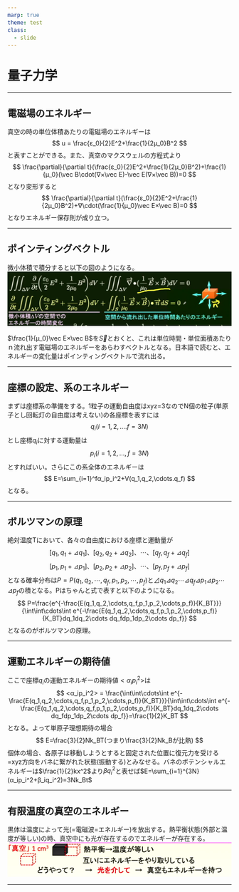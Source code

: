 ```yaml
---
marp: true
theme: test
class:
  - slide
---
```


<!-- paginate: true -->

# 量子力学

---

## 電磁場のエネルギー

真空の時の単位体積あたりの電磁場のエネルギーは
$$
u = \frac{ε_0}{2}E^2+\frac{1}{2μ_0}B^2
$$
と表すことができる。また、真空のマクスウェルの方程式より
$$
\frac{\partial}{\partial t}(\frac{ε_0}{2}E^2+\frac{1}{2μ_0}B^2)+\frac{1}{μ_0}(\vec B\cdot(∇×\vec E)-\vec E(∇×\vec B))=0
$$
となり変形すると
$$
\frac{\partial}{\partial t}(\frac{ε_0}{2}E^2+\frac{1}{2μ_0}B^2)+∇\cdot(\frac{1}{μ_0}\vec E×\vec B)=0
$$
となりエネルギー保存則が成り立つ。

---

## ポインティングベクトル

微小体積で積分すると以下の図のようになる。
![](1.png)

$\frac{1}{μ_0}\vec E×\vec B$を$\vec S$とおくと、これは単位時間・単位面積あたりｎ流れ出す電磁場のエネルギーをあらわすベクトルとなる。日本語で読むと、エネルギーの変化量はポインティングベクトルで流れ出る。

---

## 座標の設定、系のエネルギー

まずは座標系の準備をする。1粒子の運動自由度はxyz=3なのでN個の粒子(単原子とし回転灯の自由度は考えない)の各座標を表すには
$$
q_i(i=1,2,\dots.f=3N)
$$
とし座標$q_i$に対する運動量は
$$
p_i(i=1,2,\dots,f=3N)
$$
とすればいい。さらにこの系全体のエネルギーは
$$
E=\sum_{i=1}^fα_ip_i^2+V(q_1,q_2,\cdots.q_f)
$$
となる。

---

## ボルツマンの原理

絶対温度Tにおいて、各々の自由度における座標と運動量が
$$
[q_1,q_1+⊿q_1]、[q_2,q_2+⊿q_2]、\cdots、[q_f,q_f+⊿q_f]
$$
$$
[p_1,p_1+⊿p_1]、[p_2,p_2+⊿p_2]、\cdots、[p_f,p_f+⊿p_f]
$$
となる確率分布は$P=P(q_1,q_2,\cdots,q_f,p_1,p_2,\cdots,p_f)$と$⊿q_1⊿q_2\cdots⊿q_f⊿p_1⊿p_2\cdots⊿p_f$の積となる。Pはちゃんと式で表すと以下のようになる。
$$
P=\frac{e^{-\frac{E(q_1,q_2,\cdots,q_f,p_1,p_2,\cdots,p_f)}{K_BT}}}{\int\int\cdots\int e^{-\frac{E(q_1,q_2,\cdots,q_f,p_1,p_2,\cdots,p_f)}{K_BT}dq_1dq_2\cdots dq_fdp_1dp_2\cdots dp_f}}
$$
となるのがボルツマンの原理。

---

## 運動エネルギーの期待値

ここで座標$q_i$の運動エネルギーの期待値$<α_ip_i^2>$は
$$
<α_ip_i^2> = \frac{\int\int\cdots\int e^{-\frac{E(q_1,q_2,\cdots,q_f,p_1,p_2,\cdots,p_f)}{K_BT}}}{\int\int\cdots\int e^{-\frac{E(q_1,q_2,\cdots,q_f,p_1,p_2,\cdots,p_f)}{K_BT}dq_1dq_2\cdots dq_fdp_1dp_2\cdots dp_f}}=\frac{1}{2}K_BT
$$
となる。よって単原子理想期待の場合
$$
E=\frac{3}{2}Nk_BT(つまり\frac{3}{2}Nk_Bが比熱)
$$
個体の場合、各原子は移動しようとすると固定された位置に復元力を受ける=xyz方向をバネに繋がれた状態(振動する)とみなせる。バネのポテンシャルエネルギーは$\frac{1}{2}kx^2$より$βq_i^2$と表せば$E=\sum_{i=1}^{3N}(α_ip_i^2+β_iq_i^2)=3Nk_Bt$

---

## 有限温度の真空のエネルギー

黒体は温度によって光(=電磁波=エネルギー)を放出する。熱平衡状態(外部と温度が等しい)の時、真空中にも光が存在するのでエネルギーが存在する。
![](2.png)

---

## 
